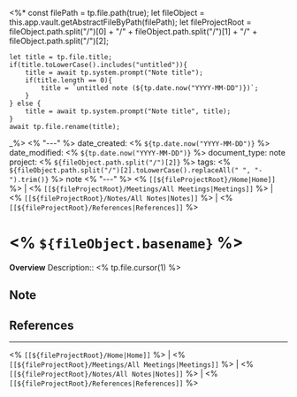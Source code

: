 <%*
	const filePath = tp.file.path(true);
	let fileObject = this.app.vault.getAbstractFileByPath(filePath);
	let fileProjectRoot = fileObject.path.split("/")[0] + "/" + fileObject.path.split("/")[1] + "/" + fileObject.path.split("/")[2];
	
	let title = tp.file.title;
	if(title.toLowerCase().includes("untitled")){
		title = await tp.system.prompt("Note title");
		if(title.length == 0){
			title = `untitled note (${tp.date.now("YYYY-MM-DD")})`;
		}
	} else {
		title = await tp.system.prompt("Note title", title);
	}
	await tp.file.rename(title);
_%>
<% "---" %>
date_created: <% `${tp.date.now("YYYY-MM-DD")}` %>
date_modified: <% `${tp.date.now("YYYY-MM-DD")}` %>
document_type: note
project: <% `${fileObject.path.split("/")[2]}` %>
tags: <% `${fileObject.path.split("/")[2].toLowerCase().replaceAll(" ", "-").trim()}` %> note
<% "---" %>
<% `[[${fileProjectRoot}/Home|Home]]` %> | <% `[[${fileProjectRoot}/Meetings/All Meetings|Meetings]]` %> | <% `[[${fileProjectRoot}/Notes/All Notes|Notes]]` %> | <% `[[${fileProjectRoot}/References|References]]` %>
# <% `${fileObject.basename}` %>
**Overview**
Description:: <% tp.file.cursor(1) %>

## Note



## References


---
<% `[[${fileProjectRoot}/Home|Home]]` %> | <% `[[${fileProjectRoot}/Meetings/All Meetings|Meetings]]` %> | <% `[[${fileProjectRoot}/Notes/All Notes|Notes]]` %> | <% `[[${fileProjectRoot}/References|References]]` %>

